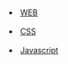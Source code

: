 <h1><title>web1</title></h1>
<a href="https://leejiheon1324.github.io/web1/1.html"><li>WEB</li></a><br>
<a href="https://leejiheon1324.github.io/web1/2.html"><li>CSS</li></a><br>
<a href="https://leejiheon1324.github.io/web1/3.html"><li>Javascript</li></a><br>
